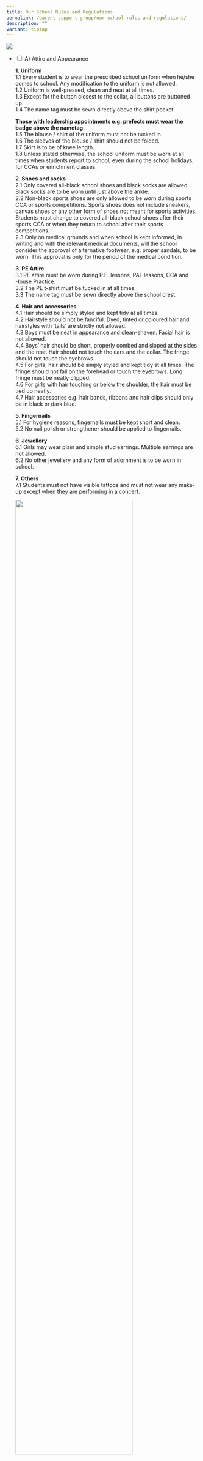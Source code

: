 ```yaml
---
title: Our School Rules and Regulations
permalink: /parent-support-group/our-school-rules-and-regulations/
description: ""
variant: tiptap
---
```

<p><img src="/images/rr.jpg"></p>
<ul class="jekyllcodex_accordion">
<li>
<input type="checkbox" id="accordion1">
<label for="accordion1">A) Attire and Appearance</label>
<div>
<p><strong>1. Uniform<br></strong>1.1	Every student is to wear the prescribed school uniform when he/she comes to school. Any modification to the uniform is not allowed.<br>1.2 Uniform is well-pressed, clean and neat at all times.<br>1.3 Except for the button closest to the collar, all buttons are buttoned up.<br>1.4 The name tag must be sewn directly above the shirt pocket.</p>
<p><strong>Those with leadership appointments e.g. prefects must wear the badge above the nametag.<br></strong>1.5 The blouse / shirt of the uniform must not be tucked in.<br>1.6 The sleeves of the blouse / shirt should not be folded.<br>1.7 Skirt is to be of knee length.<br>1.8 Unless stated otherwise, the school uniform must be worn at all times when students report to school, even during the school holidays, for CCAs or enrichment classes.</p>
<p><strong>2. Shoes and socks<br></strong>2.1 Only covered all-black school shoes and black socks are allowed. Black socks are to be worn until just above the ankle.<br>2.2 Non-black sports shoes are only allowed to be worn during sports CCA or sports competitions. Sports shoes does not include sneakers, canvas shoes or any other form of shoes not meant for sports activities. Students must change to covered all-black school shoes after their sports CCA or when they return to school after their sports competitions.<br>2.3 Only on medical grounds and when school is kept informed, in writing and with the relevant medical documents, will the school consider the approval of alternative footwear, e.g. proper sandals, to be worn. This approval is only for the period of the medical condition.</p>
<p><strong>3. PE Attire<br></strong>3.1 PE attire must be worn during P.E. lessons, PAL lessons, CCA and House Practice.<br>3.2 The PE t-shirt must be tucked in at all times.<br>3.3 The name tag must be sewn directly above the school crest.</p>
<p><strong>4. Hair and accessories<br></strong>4.1 Hair should be simply styled and kept tidy at all times.<br>4.2 Hairstyle should not be fanciful. Dyed, tinted or coloured hair and hairstyles with ‘tails’ are strictly not allowed.<br>4.3 Boys must be neat in appearance and clean-shaven. Facial hair is not allowed.<br>4.4 Boys’ hair should be short, properly combed and sloped at the sides and the rear. Hair should not touch the ears and the collar. The fringe should not touch the eyebrows.<br>4.5 For girls, hair should be simply styled and kept tidy at all times. The fringe should not fall on the forehead or touch the eyebrows. Long fringe must be neatly clipped.<br>4.6 For girls with hair touching or below the shoulder, the hair must be tied up neatly.<br>4.7 Hair accessories e.g. hair bands, ribbons and hair clips should only be in black or dark blue.</p>
<p><strong>5. Fingernails<br></strong>5.1 For hygiene reasons, fingernails must be kept short and clean.<br>5.2 No nail polish or strengthener should be applied to fingernails.</p>
<p><strong>6. Jewellery<br></strong>6.1 Girls may wear plain and simple stud earrings. Multiple earrings are not allowed.<br>6.2 No other jewellery and any form of adornment is to be worn in school.</p>
<p><strong>7. Others<br></strong>7.1 Students must not have visible tattoos and must not wear any make-up except when they are performing in a concert.</p>

<p><img style="width: 80%;" src="/images/2024%20Photos/Rules%20&amp;%20Regulations/School_Uniform.jpg"></p>

<p><img style="width: 80%;" src="/images/2024%20Photos/Rules%20&amp;%20Regulations/PE_Attire.jpg"></p>

<p><img style="width: 80%;" src="/images/2024%20Photos/Rules%20&amp;%20Regulations/Hairstyles.jpg"></p>

</div>
</li>
<li>
<input type="checkbox" id="accordion2">
<label for="accordion2">B) Behaviour</label>
<div>
<p><strong>1. General Conduct<br></strong>1.1 Students should uphold the core values of the school.<br>1.2 Students should be polite, courteous and well-behaved at all times.<br>1.3 Students should greet the teachers, other school personnel and visitors when they see them.<br>1.4 Students should be orderly and self-disciplined at all times.<br>1.5 Students are to observe silence when moving from place to place in the school and during assemblies.<br>1.6 Students should be ready to help those in need at all times.<br>1.7 Students should work as a team to achieve the best for all in their conduct and learning.<br>1.8 Students should hand in all assignments on time.<br>1.9 Students should always be environmentally friendly and help to maintain the cleanliness of the school premises at all times.<br>1.10 Students are not allowed to leave the classroom without the teachers’ approval. Permission tags are to be worn when leaving the classroom.<br>1.11 Food is only to be consumed in the canteen.<br>1.12 Students should respect school and public property.</p>
<p><strong>2. Punctuality<br></strong>2.1 Students are to be punctual for all lessons and activities.<br>2.2 Students are to assemble for the singing of the National Anthem and the recital of the pledge at 7.30 am every morning.<br>2.3 Students are considered late for school if they are not in school by 7.30 am.<br>2.4 Students are not allowed to remain in class unattended to during any assemblies or recesses.<br>2.5 Late-coming without a valid reason is a breach of school rules.</p>
<p><strong>3. Respect for the singing of the National Anthem and School Song, recital of the National Pledge and the conduct of the Assembly Programme<br></strong>3.1 Students who are Singapore citizens must sing the National Anthem and take the Pledge. Students will take the Pledge with the right fist over the heart.<br>3.2 Students must stand at attention throughout the singing of the National Anthem, the School Song and the recital of the Pledge.<br>3.3 Students who are on the school premises but not at the assembly area should stand at attention during the singing of the National Anthem and the recital of the Pledge.<br>3.4 Students must be a respectful audience, giving full attention to any speaker or ongoing presentation on stage.</p>
<p><strong>4. Dismissal<br></strong>4.1 No student may leave the school without permission from the Principal or teachers.<br>4.2 A Letter of Excuse from parent/guardian must be provided, in advance, to the Form Teacher if a student needs to leave school during school hours. Parents/guardians must sign out for the students in the General Office.<br>4.3 Students who need to stay in school after curriculum hours must not leave the school for lunch or for other reasons without approval from the teacher concerned.<br>4.4 A student can only leave the school in the event of an emergency when he/she is accompanied by a parent/guardian who will pick him/her up only from the General Office. The parent/guardian must also sign him/her out in the General Office.</p>
<p><strong>5. Absence from School<br></strong>5.1 A student who is absent from school must submit a Letter of Excuse or Medical Certificate to the Form Teacher upon return.<br>5.2 A student who is absent from CCA / after-school classes / enrichment lessons / after-school engagement activities must also submit a Letter of Excuse to the teacher concerned.<br>5.3 All students are expected to attend school during term time. Permission to take leave from school during term time, for appropriate reasons, will only be granted by the Principal upon advanced notice.</p>
<p><strong>6. Possession of banned and restricted items<br></strong>6.1 The use of personal mobile communication devices, e.g. mobile phones and smart watches, by students anywhere in the school is strictly forbidden. The school reserves the right to confiscate these devices when they are being used at an inappropriate time and place.<br>6.2 Students are not allowed to bring any electronic related devices such as portable music/video players, cameras, VCDs, DVDs, and CDs to school.<br>6.3 The school will not be responsible for the loss or damage of any personal mobile communication or other electronic devices such as notebooks, laptops, iPads, etc.<br>6.4 Students are not allowed to bring electronic games, card-games, balls, sporting equipment or toys to school.<br>6.5 Students are not allowed to have in their possession any illegal items such as tobacco products, e.g. cigarettes or electronic vaporisers, weapons or weapon-like items that can be used or intended to be used to cause harm to self and others. Possession of such items is a serious offence. Disciplinary actions will be taken against offenders and these may include caning and/ or suspension.</p>
</div>
</li>
<li>
<input type="checkbox" id="accordion3">
<label for="accordion3">C) Consequences of Wrong Conduct</label>
<div>
<p><strong>1.Attire and Appearance<br></strong>1.1 Students who do not observe the rules of attire, particularly the school uniform and PE attire, will be noted down by the Form Teachers. The Form Teachers will follow up with calls to parents/ guardians.<br>1.2 Students who do not conform to the rules with regard to accessories and jewellery will have their items confiscated. Parent/guardian should make an appointment, with the teacher, to collect the confiscated item in person.</p>
<p><strong>2. Punctuality<br></strong>2.1	Consequences, such as after-school detention, may be meted out to students who are frequently late for school. Repeated late-coming will have an impact on reported conduct grade and considerations for award nominations and recommendations.</p>
<p><strong>3. Possession of banned and restricted items<br></strong>3.1 Mobile phones, smart watches, music/video players, electronic games, toys, card games and other electronic devices and expensive items brought to school will be confiscated. Parent/guardian should make an appointment, with the teacher, to collect the confiscated item in person.</p>
<p><strong>4. Acts of misbehaviour<br></strong>4.1 The school does not condone acts of misbehaviour committed by students. To support students in learning from their mistakes, disciplinary actions (consequences) will be meted out according to the severity of the offences. Disciplinary actions may include: Personal reflection; (b) Peer apology; (c) Teacher-student conference; (d) Guidance / Counselling; (e) Confiscation of item; (f) Compensation for damaged item(s); (g) Behavioural Agreement; (h) After-school detention; (i) Adverse conduct grade; (j) Suspension from identified school activities / school; (k) Caning; and/or (l) Reporting to relevant authorities such as the Police,&nbsp;Health Promotion Board, Compulsory Education Unit, etc.<br>4.2 Serious and repeated offences, for example, rudeness, use of inappropriate language, defiance, violence, fighting, bullying, vandalism, theft, and playing truant will not be tolerated. The school will administer caning for boys should they commit any of these serious and/or repeated offences. For girls, appropriate disciplinary action(s) will be taken depending on the offence committed.<br>4.3 Students who commit serious and repeated offences may also be liable for suspension or expulsion from school. Parents of such students will be called in for discussion with the Principal.</p>
</div>
</li>
<li>
<input type="checkbox" id="accordion4">
<label for="accordion4">D) Examination Matters</label>
<div>
<ol>
<li>Students should be punctual for all examination papers. They will not be given make-up time if they are late without valid reason.</li>
</ol>
<ol start="2">
<li>Students should bring all materials needed for the examination. These include blue/black ink or ballpoint pens, 2B pencils, soft erasers, sharpeners and standard mathematical instruments (ruler, protractor and set-squares). Unauthorised materials or equipment should not be brought in. Students are not allowed to share materials, dictionaries and calculators with other students during the examination.</li>
</ol>
<ol start="3">
<li>Students must follow these regulations:</li>
</ol>
<ul>
<li>3.1 Do not cheat or assist in cheating.</li>
<li>3.2 Do not turn and look around at other students, as this may be mistaken for cheating.</li>
<li>3.3 Do not talk or communicate (verbally or non-verbally) with other students during the examination.</li>
<li>3.4.	If students cheat, attempt to cheat or assist in cheating, misbehave or do not follow the examination regulations during the examination, they may be prohibited from taking the examination or have their examination results imposed with a grade penalty.</li>
</ul>
<ol start="4">
<li>If students are not feeling well and not able to sit the examination, they need to provide the school with a medical certificate as a valid reason. Otherwise, zero marks may be awarded. If they have a valid reason for not taking the examination, their examination grade will be:</li>
</ol>
<ul>
<li>4.1.	indicated as “VR”, if they have missed a major component of the examination; and</li>
<li>4.2.	pro-rated, if they have missed a minor component of the examination (e.g. Oral Communication, Listening Comprehension).</li>
</ul>
</div>
</li></ul>